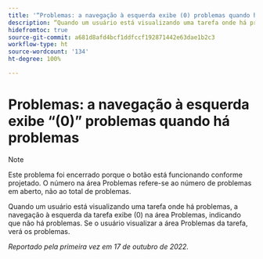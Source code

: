 ```yaml
---
title: '“Problemas: a navegação à esquerda exibe (0) problemas quando há problemas”'
description: “Quando um usuário está visualizando uma tarefa onde há problemas, a navegação à esquerda da tarefa exibe (0) na área Problemas, indicando que não há problemas. Se o usuário visualizar a área Problemas da tarefa, verá os problemas.”
hidefromtoc: true
source-git-commit: a681d8afd4bcf1ddfccf192871442e63dae1b2c3
workflow-type: ht
source-wordcount: '134'
ht-degree: 100%

---
```



# Problemas: a navegação à esquerda exibe “(0)” problemas quando há problemas

>[!NOTE]
>
>Este problema foi encerrado porque o botão está funcionando conforme projetado. O número na área Problemas refere-se ao número de problemas em aberto, não ao total de problemas.

Quando um usuário está visualizando uma tarefa onde há problemas, a navegação à esquerda da tarefa exibe (0) na área Problemas, indicando que não há problemas. Se o usuário visualizar a área Problemas da tarefa, verá os problemas.

_Reportado pela primeira vez em 17 de outubro de 2022._

